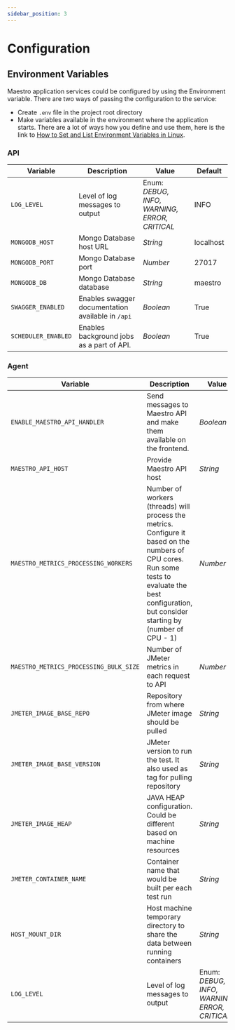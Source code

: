 ```yaml
---
sidebar_position: 3
---
```


# Configuration

## Environment Variables

Maestro application services could be configured by using the Environment variable. There are two ways of passing the configuration to the service:

- Create `.env` file in the project root directory
- Make variables available in the environment where the application starts. There are a lot of ways how you define and use them, here is the link to [How to Set and List Environment Variables in Linux](https://linuxize.com/post/how-to-set-and-list-environment-variables-in-linux/).

### API

| Variable            | Description                                       | Value                                         | Default   |
| ------------------- | ------------------------------------------------- | --------------------------------------------- | --------- |
| `LOG_LEVEL`         | Level of log messages to output                   | Enum: _DEBUG, INFO, WARNING, ERROR, CRITICAL_ | INFO      |
| `MONGODB_HOST`      | Mongo Database host URL                           | _String_                                      | localhost |
| `MONGODB_PORT`      | Mongo Database port                               | _Number_                                      | 27017     |
| `MONGODB_DB`        | Mongo Database database                           | _String_                                      | maestro   |
| `SWAGGER_ENABLED`   | Enables swagger documentation available in `/api` | _Boolean_                                     | True      |
| `SCHEDULER_ENABLED` | Enables background jobs as a part of API.         | _Boolean_                                     | True      |

### Agent

| Variable                               | Description                                                                                                                                                                                            | Value                                         | Default                                   |
| -------------------------------------- | ------------------------------------------------------------------------------------------------------------------------------------------------------------------------------------------------------ | --------------------------------------------- | ----------------------------------------- |
| `ENABLE_MAESTRO_API_HANDLER`           | Send messages to Maestro API and make them available on the frontend.                                                                                                                                  | _Boolean_                                     | True                                      |
| `MAESTRO_API_HOST`                     | Provide Maestro API host                                                                                                                                                                               | _String_                                      | http://localhost:5000                     |
| `MAESTRO_METRICS_PROCESSING_WORKERS`   | Number of workers (threads) will process the metrics. Configure it based on the numbers of CPU cores. Run some tests to evaluate the best configuration, but consider starting by (number of CPU - 1) | _Number_                                      | 7                                         |
| `MAESTRO_METRICS_PROCESSING_BULK_SIZE` | Number of JMeter metrics in each request to API                                                                                                                                                        | _Number_                                      | 750                                       |
| `JMETER_IMAGE_BASE_REPO`               | Repository from where JMeter image should be pulled                                                                                                                                                    | _String_                                      |                                           |
| `JMETER_IMAGE_BASE_VERSION`            | JMeter version to run the test. It also used as tag for pulling repository                                                                                                                             | _String_                                      |                                           |
| `JMETER_IMAGE_HEAP`                    | JAVA HEAP configuration. Could be different based on machine resources                                                                                                                                 | _String_                                      | `-Xms1g -Xmx1g -XX:MaxMetaspaceSize=256m` |
| `JMETER_CONTAINER_NAME`                | Container name that would be built per each test run                                                                                                                                                   | _String_                                      | maestrojmeter                             |
| `HOST_MOUNT_DIR`                       | Host machine temporary directory to share the data between running containers                                                                                                                          | _String_                                      | `$HOME/.maestro/jmeter`                   |
| `LOG_LEVEL`                            | Level of log messages to output                                                                                                                                                                        | Enum: _DEBUG, INFO, WARNING, ERROR, CRITICAL_ | INFO                                      |
